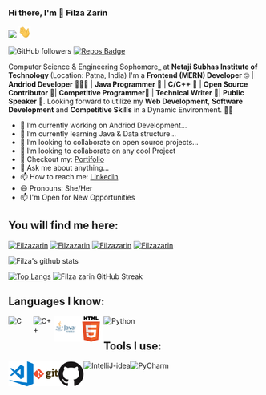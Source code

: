 ### Hi there, I'm 👋 Filza Zarin
![](https://komarev.com/ghpvc/?username=Filzazarin&color=47ccb3) 
<img src="https://raw.githubusercontent.com/ABSphreak/ABSphreak/master/gifs/Hi.gif" width="25px">


![GitHub followers](https://img.shields.io/github/followers/Filzazarin?label=Follow&style=social)
[![Repos Badge](https://badges.pufler.dev/repos/Filzazarin)](https://badges.pufler.dev/repos/Filzazarin)


Computer Science & Engineering Sophomore_ at <b>Netaji Subhas Institute of Technology </b> (Location: Patna, India) I'm a <b> Frontend (MERN) Developer</b>  🤓 | <b>Andriod Developer</b> 👨🏻‍💻 | <b>Java Programmer</b> 🧐  | <b>C/C++</b> 🐍 | <b>Open Source Contributor</b> 📝| <b>Competitive Programmer</b>🤠 | <b>Technical Writer</b> 🤭| <b>Public Speaker</b> 🥳. Looking forward to utilize my <b>Web Development</b>, <b>Software Development</b> and <b>Competitive Skills</b> in a Dynamic Environment. 🧑🏻

- 🔭 I’m currently working on Andriod Development...
- 🌱 I’m currently learning Java & Data structure...
- 👯 I’m looking to collaborate on open source projects...
- 🥰 I’m looking to collaborate on any cool Project
- 🥰 Checkout my: [Portifolio](https://filzazarin.github.io/MyPortifolio/.)
- 💬 Ask me about anything...
- 📫 How to reach me: [LinkedIn](https://www.linkedin.com/in/filza-zarin-1772231b1/)
- 😄 Pronouns: She/Her 
- 📫 I'm Open for New Opportunities

## You will find me here:

<a href="https://www.linkedin.com/in/filza-zarin-1772231b1/" target="blank"><img align="center" src="https://www.vectorlogo.zone/logos/linkedin/linkedin-icon.svg" alt="Filzazarin" height="40" width="30" /></a>  <a href="https://www.instagram.com/filzazarin/" target="blank"><img align="center" src="https://www.vectorlogo.zone/logos/instagram/instagram-icon.svg" alt="Filzazarin" height="30" width="40" /></a>
<a href="https://medium.com/@filzazarin2002" target="blank"><img align="center" src="https://www.vectorlogo.zone/logos/medium/medium-tile.svg" alt="Filzazarin" height="30" width="40" /></a>
<a href="https://www.facebook.com/filza.zarin.1" target="blank"><img align="center" src="https://cdn.jsdelivr.net/npm/simple-icons@3.0.1/icons/facebook.svg" alt="Filzazarin" height="30" width="40" /></a>

![Filza's github stats](https://github-readme-stats.vercel.app/api?username=Filzazarin&show_icons=true&theme=onedark)



[![Top Langs](https://github-readme-stats.vercel.app/api/top-langs/?username=Filzazarin&layout=compact)](https://github.com/Filzazarin)
![Filza zarin GitHub Streak](https://github-readme-streak-stats.herokuapp.com/?user=Filzazarin)

## Languages I know:

<img align = "left" src="https://img.icons8.com/color/100/000000/c-programming.png" alt="C" width="50px" />
<img align="left" alt="C++" width="40px" src="https://user-images.githubusercontent.com/42747200/46140125-da084900-c26d-11e8-8ea7-c45ae6306309.png" />
<img align="left" alt="JAVA" width="50px" src="https://raw.githubusercontent.com/github/explore/80688e429a7d4ef2fca1e82350fe8e3517d3494d/topics/java/java.png" />
<img align="left" alt="HTML5" width="50px" src="https://raw.githubusercontent.com/github/explore/80688e429a7d4ef2fca1e82350fe8e3517d3494d/topics/html/html.png" />
<img src="https://img.icons8.com/color/50/000000/python.png" alt="Python" width="50" height="50" />

<!-- <img src="https://devicons.github.io/devicon/devicon.git/icons/java/java-original.svg" alt="Java" width="50" height="50" /> -->



## Tools I use:

<img align="left" alt="Visual Studio Code" width="50px"  height="50px" src="https://raw.githubusercontent.com/github/explore/80688e429a7d4ef2fca1e82350fe8e3517d3494d/topics/visual-studio-code/visual-studio-code.png" />

<img align="left" alt="Git" width="50px" src="https://raw.githubusercontent.com/github/explore/80688e429a7d4ef2fca1e82350fe8e3517d3494d/topics/git/git.png" />

<img align="left" alt="GitHub" width="50px" src="https://raw.githubusercontent.com/github/explore/78df643247d429f6cc873026c0622819ad797942/topics/github/github.png" />

<img align="left" src="https://img.icons8.com/color/48/000000/intellij-idea.png" alt = "IntelliJ-idea"/>

<img src="https://img.icons8.com/color/48/000000/pycharm.png" alt = "PyCharm"/>








